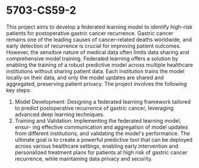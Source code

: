 # 5703-CS59-2

This project aims to develop a federated 
learning model to identify high-risk patients for postoperative gastric cancer
recurrence. Gastric cancer remains one of the leading causes of cancer-related
deaths worldwide, and early detection of recurrence is crucial for improving
patient outcomes. However, the sensitive nature of medical data often limits
data sharing and comprehensive model training.
Federated learning offers a solution by enabling the training of a robust predictive
model across multiple healthcare institutions without sharing patient data. Each
institution trains the model locally on their data, and only the model updates
are shared and aggregated, preserving patient privacy.
The project involves the following key steps:
1. Model Development: Designing a federated learning framework tailored to
predict postoperative recurrence of gastric cancer, leveraging advanced deep
learning techniques.
2. Training and Validation: Implementing the federated learning model, ensur-
ing effective communication and aggregation of model updates from different
institutions, and validating the model's performance.
The ultimate goal is to create a powerful predictive tool that can be deployed
across various healthcare settings, enabling early intervention and personalized
treatment plans for patients at high risk of gastric cancer recurrence, while
maintaining data privacy and security.

